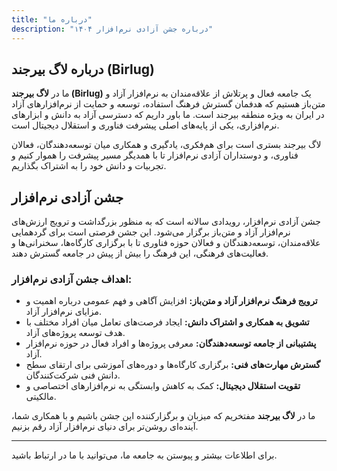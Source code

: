 ```yaml
---
title: "درباره ما"
description: "درباره جشن آزادی نرم‌افزار ۱۴۰۴"
---
```



## درباره لاگ بیرجند (Birlug)

ما در **لاگ بیرجند (Birlug)** یک جامعه فعال و پرتلاش از علاقه‌مندان به نرم‌افزار آزاد و متن‌باز هستیم که هدفمان گسترش فرهنگ استفاده، توسعه و حمایت از نرم‌افزارهای آزاد در ایران به ویژه منطقه بیرجند است. ما باور داریم که دسترسی آزاد به دانش و ابزارهای نرم‌افزاری، یکی از پایه‌های اصلی پیشرفت فناوری و استقلال دیجیتال است.

لاگ بیرجند بستری است برای هم‌فکری، یادگیری و همکاری میان توسعه‌دهندگان، فعالان فناوری، و دوستداران آزادی نرم‌افزار تا با همدیگر مسیر پیشرفت را هموار کنیم و تجربیات و دانش خود را به اشتراک بگذاریم.

## جشن آزادی نرم‌افزار

جشن آزادی نرم‌افزار، رویدادی سالانه است که به منظور بزرگداشت و ترویج ارزش‌های نرم‌افزار آزاد و متن‌باز برگزار می‌شود. این جشن فرصتی است برای گردهمایی علاقه‌مندان، توسعه‌دهندگان و فعالان حوزه فناوری تا با برگزاری کارگاه‌ها، سخنرانی‌ها و فعالیت‌های فرهنگی، این فرهنگ را بیش از پیش در جامعه گسترش دهند.

### اهداف جشن آزادی نرم‌افزار:

- **ترویج فرهنگ نرم‌افزار آزاد و متن‌باز:** افزایش آگاهی و فهم عمومی درباره اهمیت و مزایای نرم‌افزار آزاد.
- **تشویق به همکاری و اشتراک دانش:** ایجاد فرصت‌های تعامل میان افراد مختلف با هدف توسعه پروژه‌های آزاد.
- **پشتیبانی از جامعه توسعه‌دهندگان:** معرفی پروژه‌ها و افراد فعال در حوزه نرم‌افزار آزاد.
- **گسترش مهارت‌های فنی:** برگزاری کارگاه‌ها و دوره‌های آموزشی برای ارتقای سطح دانش فنی شرکت‌کنندگان.
- **تقویت استقلال دیجیتال:** کمک به کاهش وابستگی به نرم‌افزارهای اختصاصی و مالکیتی.

ما در **لاگ بیرجند** مفتخریم که میزبان و برگزارکننده این جشن باشیم و با همکاری شما، آینده‌ای روشن‌تر برای دنیای نرم‌افزار آزاد رقم بزنیم.

---

برای اطلاعات بیشتر و پیوستن به جامعه ما، می‌توانید با ما در ارتباط باشید.
